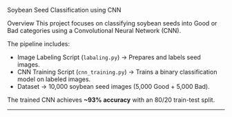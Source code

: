  Soybean Seed Classification using CNN

 Overview
This project focuses on classifying soybean seeds into Good or Bad categories using a Convolutional Neural Network (CNN).

The pipeline includes:
- Image Labeling Script (`labaling.py`) → Prepares and labels seed images.
- CNN Training Script (`cnn_training.py`) → Trains a binary classification model on labeled images.
- Dataset → 10,000 soybean seed images (5,000 Good + 5,000 Bad).

The trained CNN achieves **~93% accuracy** with an 80/20 train-test split.

---